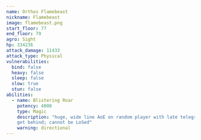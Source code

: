 ```yaml
---
name: Orthos Flamebeast
nickname: Flamebeast
image: flamebeast.png
start_floor: 77
end_floor: 79
agro: Sight
hp: 334236
attack_damage: 11433
attack_type: Physical
vulnerabilities:
  bind: false
  heavy: false
  sleep: false
  slow: true
  stun: false
abilities:
  - name: Blistering Roar
    potency: 4000
    type: Magic
    description: "huge, wide line AoE on random player with late telegraph -
    get behind; cannot be LoSed"
    warning: directional
---
```

